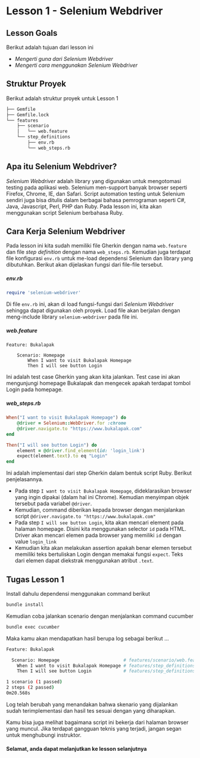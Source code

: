 # Lesson 1 - Selenium Webdriver

## Lesson Goals

Berikut adalah tujuan dari lesson ini
- _Mengerti guna dari Selenium Webdriver_
- _Mengerti cara menggunakan Selenium Webdriver_

## Struktur Proyek
Berikut adalah struktur proyek untuk Lesson 1
```bash
├── Gemfile
├── Gemfile.lock
└── features
    ├── scenario
    │   └── web.feature
    └── step_definitions
        ├── env.rb
        └── web_steps.rb
```

## Apa itu Selenium Webdriver?
_Selenium Webdriver_ adalah library yang digunakan untuk mengotomasi testing pada aplikasi web. Selenium men-support banyak browser seperti Firefox, Chrome, IE, dan Safari. Script automation testing untuk Selenium sendiri juga bisa ditulis dalam berbagai bahasa pemrograman seperti C#, Java, Javascript, Perl, PHP dan Ruby. Pada lesson ini, kita akan menggunakan script Selenium berbahasa Ruby.

## Cara Kerja Selenium Webdriver
Pada lesson ini kita sudah memiliki file Gherkin dengan nama `web.feature` dan file _step definition_ dengan nama `web_steps.rb`. Kemudian juga terdapat file konfigurasi `env.rb` untuk me-load dependensi Selenium dan library yang dibutuhkan. Berikut akan dijelaskan fungsi dari file-file tersebut.

##### env.rb
```rb
require 'selenium-webdriver'
```
Di file `env.rb` ini, akan di load fungsi-fungsi dari _Selenium Webdriver_ sehingga dapat digunakan oleh proyek. Load file akan berjalan dengan meng-include library `selenium-webdriver` pada file ini.

##### web.feature
```feature
Feature: Bukalapak

    Scenario: Homepage
        When I want to visit Bukalapak Homepage
        Then I will see button Login
```
Ini adalah test case Gherkin yang akan kita jalankan. Test case ini akan mengunjungi homepage Bukalapak dan mengecek apakah terdapat tombol Login pada homepage.

##### web_steps.rb
```rb
When("I want to visit Bukalapak Homepage") do
    @driver = Selenium::WebDriver.for :chrome
    @driver.navigate.to "https://www.bukalapak.com"
end

Then("I will see button Login") do
    element = @driver.find_element(id: 'login_link')
    expect(element.text).to eq "Login"
end
```
Ini adalah implementasi dari step Gherkin dalam bentuk script Ruby. Berikut penjelasannya.
- Pada step `I want to visit Bukalapak Homepage`, dideklarasikan browser yang ingin dipakai (dalam hal ini Chrome). Kemudian menyimpan objek tersebut pada variabel `@driver`.
- Kemudian, command diberikan kepada browser dengan menjalankan script `@driver.navigate.to "https://www.bukalapak.com"`
- Pada step `I will see button Login`, kita akan mencari element pada halaman homepage. Disini kita menggunakan selector `id` pada HTML. Driver akan mencari elemen pada browser yang memiliki `id` dengan value `login_link`
- Kemudian kita akan melakukan assertion apakah benar elemen tersebut memiliki teks bertuliskan Login dengan memakai fungsi `expect`. Teks dari elemen dapat diekstrak menggunakan atribut `.text`.

## Tugas Lesson 1
Install dahulu dependensi menggunakan command berikut
```bash
bundle install
```

Kemudian coba jalankan scenario dengan menjalankan command cucumber
```bash
bundle exec cucumber
```

Maka kamu akan mendapatkan hasil berupa log sebagai berikut ...

```sh
Feature: Bukalapak

  Scenario: Homepage                        # features/scenario/web.feature:3
    When I want to visit Bukalapak Homepage # features/step_definitions/web_steps.rb:1
    Then I will see button Login            # features/step_definitions/web_steps.rb:6

1 scenario (1 passed)
2 steps (2 passed)
0m20.568s
```

Log telah berubah yang menandakan bahwa skenario yang dijalankan sudah terimplementasi dan hasil tes sesuai dengan yang diharapkan.

Kamu bisa juga melihat bagaimana script ini bekerja dari halaman browser yang muncul. Jika terdapat gangguan teknis yang terjadi, jangan segan untuk menghubungi instruktor.



#### Selamat, anda dapat melanjutkan ke lesson selanjutnya
